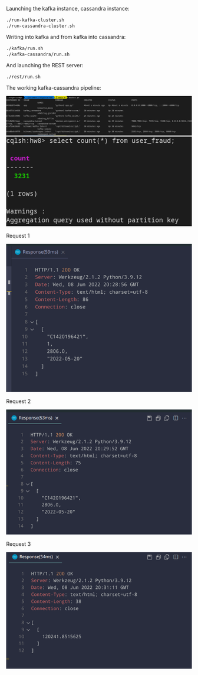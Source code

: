 Launching the kafka instance, cassandra instance:

```
./run-kafka-cluster.sh
./run-cassandra-cluster.sh
```

Writing into kafka and from kafka into cassandra:

```
./kafka/run.sh
./kafka-cassandra/run.sh
```

And launching the REST server:
```
./rest/run.sh
```

The working kafka-cassandra pipeline:

![](./img/1.png)
![](./img/2.png)

Request 1

![](./img/3.png)

Request 2

![](./img/4.png)

Request 3

![](./img/5.png)
